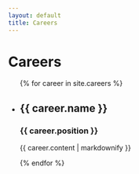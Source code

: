 ```yaml
---
layout: default
title: Careers
---
```


<h1>Careers</h1>

<ul>
  {% for career in site.careers %}
    <li>
      <h2>{{ career.name }}</h2>
      <h3>{{ career.position }}</h3>
      <p>{{ career.content | markdownify }}</p>
    </li>
  {% endfor %}
</ul>
